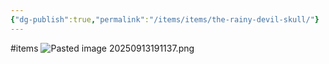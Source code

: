 ```yaml
---
{"dg-publish":true,"permalink":"/items/items/the-rainy-devil-skull/"}
---
```


#items
![Pasted image 20250913191137.png](/img/user/items/tome%20pages/image%20files/Pasted%20image%2020250913191137.png)